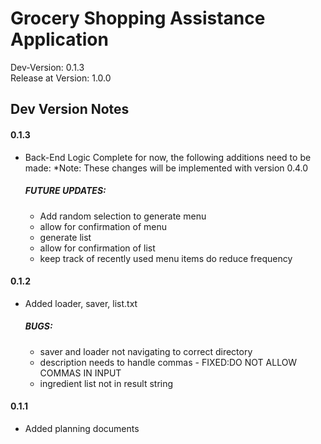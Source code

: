 # Grocery Shopping Assistance Application
Dev-Version: 0.1.3\
Release at Version: 1.0.0

## Dev Version Notes
#### 0.1.3
- Back-End Logic Complete for now, the following additions need to be made:
  *Note: These changes will be implemented with version 0.4.0
  ##### FUTURE UPDATES:
  - Add random selection to generate menu
  - allow for confirmation of menu
  - generate list
  - allow for confirmation of list
  - keep track of recently used menu items do reduce frequency
#### 0.1.2
- Added loader, saver, list.txt
  ##### BUGS:
  - saver and loader not navigating to correct directory
  - description needs to handle commas - FIXED:DO NOT ALLOW COMMAS IN INPUT
  - ingredient list not in result string
#### 0.1.1
- Added planning documents
